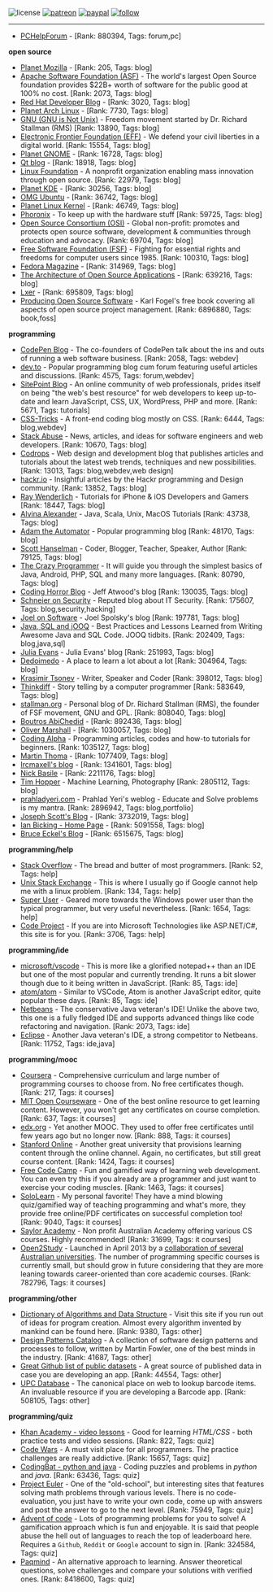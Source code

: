 ![license](https://img.shields.io/github/license/prahladyeri/siterank-stats.svg)
[![patreon](https://img.shields.io/badge/Patreon-brown.svg?logo=patreon)](https://www.patreon.com/prahladyeri)
[![paypal](https://img.shields.io/badge/PayPal-blue.svg?logo=paypal)](https://www.paypal.com/cgi-bin/webscr?cmd=_s-xclick&hosted_button_id=JM8FUXNFUK6EU)
[![follow](https://img.shields.io/twitter/follow/prahladyeri.svg?style=social)](https://twitter.com/prahladyeri)

---
- [PCHelpForum](https://pchelpforum.net) -  [Rank: 880394, Tags: forum,pc]

**open source**

- [Planet Mozilla](http://planet.mozilla.org/) -  [Rank: 205, Tags: blog]
- [Apache Software Foundation (ASF)](https://www.apache.org/) - The world's largest Open Source foundation provides $22B+ worth of software for the public good at 100% no cost. [Rank: 2073, Tags: blog]
- [Red Hat Developer Blog](https://developerblog.redhat.com/) -  [Rank: 3020, Tags: blog]
- [Planet Arch Linux](https://planet.archlinux.org/) -  [Rank: 7730, Tags: blog]
- [GNU (GNU is Not Unix)](https://www.gnu.org) - Freedom movement started by Dr. Richard Stallman (RMS) [Rank: 13890, Tags: blog]
- [Electronic Frontier Foundation (EFF)](https://www.eff.org/) - We defend your civil liberties in a digital world. [Rank: 15554, Tags: blog]
- [Planet GNOME](https://planet.gnome.org/) -  [Rank: 16728, Tags: blog]
- [Qt blog](http://blog.qt.io/) -  [Rank: 18918, Tags: blog]
- [Linux Foundation](https://www.linuxfoundation.org/) - A nonprofit organization enabling mass innovation through open source. [Rank: 22979, Tags: blog]
- [Planet KDE](https://planet.kde.org/) -  [Rank: 30256, Tags: blog]
- [OMG Ubuntu](https://www.omgubuntu.co.uk/) -  [Rank: 36742, Tags: blog]
- [Planet Linux Kernel](http://planet.kernel.org/) -  [Rank: 46749, Tags: blog]
- [Phoronix](https://www.phoronix.com/) - To keep up with the hardware stuff [Rank: 59725, Tags: blog]
- [Open Source Consortium (OSI)](https://opensource.org) - Global non-profit: promotes and protects open source software, development & communities through education and advocacy. [Rank: 69704, Tags: blog]
- [Free Software Foundation (FSF)](https://www.fsf.org/) - Fighting for essential rights and freedoms for computer users since 1985. [Rank: 100310, Tags: blog]
- [Fedora Magazine](https://fedoramagazine.org/) -  [Rank: 314969, Tags: blog]
- [The Architecture of Open Source Applications](http://www.aosabook.org/en/index.html) -  [Rank: 639216, Tags: blog]
- [Lxer](http://lxer.com/) -  [Rank: 695809, Tags: blog]
- [Producing Open Source Software](https://producingoss.com/) - Karl Fogel's free book covering all aspects of open source project management. [Rank: 6896880, Tags: book,foss]

**programming**

- [CodePen Blog](https://blog.codepen.io/) - The co-founders of CodePen talk about the ins and outs of running a web software business. [Rank: 2058, Tags: webdev]
- [dev.to](https://dev.to/) - Popular programming blog cum forum featuring useful articles and discussions. [Rank: 4575, Tags: forum,webdev]
- [SitePoint Blog](https://www.sitepoint.com/blog/) - An online community of web professionals, prides itself on being "the web's best resource" for web developers to keep up-to-date and learn JavaScript, CSS, UX, WordPress, PHP and more. [Rank: 5671, Tags: tutorials]
- [CSS-Tricks](https://css-tricks.com/) - A front-end coding blog mostly on CSS. [Rank: 6444, Tags: blog,webdev]
- [Stack Abuse](https://stackabuse.com/) - News, articles, and ideas for software engineers and web developers. [Rank: 10670, Tags: blog]
- [Codrops](https://tympanus.net/codrops/) - Web design and development blog that publishes articles and tutorials about the latest web trends, techniques and new possibilities. [Rank: 13013, Tags: blog,webdev,web design]
- [hackr.io](https://hackr.io/blog) - Insightful articles by the Hackr programming and Design community. [Rank: 13852, Tags: blog]
- [Ray Wenderlich](https://www.raywenderlich.com/) - Tutorials for iPhone & iOS Developers and Gamers [Rank: 18447, Tags: blog]
- [Alvina Alexander](https://alvinalexander.com/) - Java, Scala, Unix, MacOS Tutorials [Rank: 43738, Tags: blog]
- [Adam the Automator](https://adamtheautomator.com/) - Popular programming blog [Rank: 48170, Tags: blog]
- [Scott Hanselman](https://www.hanselman.com/) - Coder, Blogger, Teacher, Speaker, Author [Rank: 79125, Tags: blog]
- [The Crazy Programmer](https://www.thecrazyprogrammer.com/) - It will guide you through the simplest basics of Java, Android, PHP, SQL and many more languages. [Rank: 80790, Tags: blog]
- [Coding Horror Blog](https://blog.codinghorror.com/) - Jeff Atwood's blog [Rank: 130035, Tags: blog]
- [Schneier on Security](https://www.schneier.com/) - Reputed blog about IT Security. [Rank: 175607, Tags: blog,security,hacking]
- [Joel on Software](https://www.joelonsoftware.com/) - Joel Spolsky's blog [Rank: 197781, Tags: blog]
- [Java, SQL and jOOQ](https://blog.jooq.org/) - Best Practices and Lessons Learned from Writing Awesome Java and SQL Code. JOOQ tidbits. [Rank: 202409, Tags: blog,java,sql]
- [Julia Evans](https://jvns.ca/) - Julia Evans' blog [Rank: 251993, Tags: blog]
- [Dedoimedo](https://www.dedoimedo.com/) - A place to learn a lot about a lot [Rank: 304964, Tags: blog]
- [Krasimir Tsonev](https://krasimirtsonev.com/) - Writer, Speaker and Coder [Rank: 398012, Tags: blog]
- [Thinkdiff](https://thinkdiff.net/) - Story telling by a computer programmer [Rank: 583649, Tags: blog]
- [stallman.org](https://stallman.org) - Personal blog of Dr. Richard Stallman (RMS), the founder of FSF movement, GNU and GPL. [Rank: 808040, Tags: blog]
- [Boutros AbiChedid](https://bacsoftwareconsulting.com/blog/index.php/about/) -  [Rank: 892436, Tags: blog]
- [Oliver Marshall](https://olivermarshall.net/) -  [Rank: 1030057, Tags: blog]
- [Coding Alpha](https://www.codingalpha.com/) - Programming articles, codes and how-to tutorials for beginners. [Rank: 1035127, Tags: blog]
- [Martin Thoma](https://martin-thoma.com/) -  [Rank: 1077409, Tags: blog]
- [Ircmaxell's blog](https://blog.ircmaxell.com/) -  [Rank: 1341601, Tags: blog]
- [Nick Basile](https://nick-basile.com/) -  [Rank: 2211176, Tags: blog]
- [Tim Hopper](https://tdhopper.com/) - Machine Learning, Photography [Rank: 2805112, Tags: blog]
- [prahladyeri.com](https://prahladyeri.com) - Prahlad Yeri's weblog - Educate and Solve problems is my mantra. [Rank: 2896942, Tags: blog,portfolio]
- [Joseph Scott's Blog](https://blog.josephscott.org/) -  [Rank: 3732019, Tags: blog]
- [Ian Bicking - Home Page](https://www.ianbicking.org/) -  [Rank: 5091558, Tags: blog]
- [Bruce Eckel's Blog](https://www.bruceeckel.com/) -  [Rank: 6515675, Tags: blog]

**programming/help**

- [Stack Overflow](https://stackoverflow.com) - The bread and butter of most programmers. [Rank: 52, Tags: help]
- [Unix Stack Exchange](https://unix.stackexchange.com) - This is where I usually go if Google cannot help me with a linux problem. [Rank: 134, Tags: help]
- [Super User](https://superuser.com) - Geared more towards the Windows power user than the typical programmer, but very useful nevertheless. [Rank: 1654, Tags: help]
- [Code Project](https://www.codeproject.com) - If you are into Microsoft Technologies like ASP.NET/C#, this site is for you. [Rank: 3706, Tags: help]

**programming/ide**

- [microsoft/vscode](https://github.com/microsoft/vscode) - This is more like a glorified notepad++ than an IDE but one of the most popular and currently trending. It runs a bit slower though due to it being written in JavaScript. [Rank: 85, Tags: ide]
- [atom/atom](https://github.com/atom/atom) - Similar to VSCode, Atom is another JavaScript editor, quite popular these days. [Rank: 85, Tags: ide]
- [Netbeans](https://netbeans.apache.org/) - The conservative Java veteran's IDE! Unlike the above two, this one is a fully fledged IDE and supports advanced things like code refactoring and navigation. [Rank: 2073, Tags: ide]
- [Eclipse](https://eclipse.org) - Another Java veteran's IDE, a strong competitor to Netbeans. [Rank: 11752, Tags: ide,java]

**programming/mooc**

- [Coursera](https://www.coursera.org/) - Comprehensive curriculum and large number of programming courses to choose from. No free certificates though. [Rank: 217, Tags: it courses]
- [MIT Open Courseware](https://ocw.mit.edu) - One of the best online resource to get learning content. However, you won't get any certificates on course completion. [Rank: 637, Tags: it courses]
- [edx.org](https://courses.edx.org/) - Yet another MOOC. They used to offer free certificates until few years ago but no longer now. [Rank: 888, Tags: it courses]
- [Stanford Online](http://online.stanford.edu/) - Another great university that provisions learning content through the online channel. Again, no certificates, but still great course content. [Rank: 1424, Tags: it courses]
- [Free Code Camp](https://www.freecodecamp.org/) - Fun and gamified way of learning web development. You can even try this if you already are a programmer and just want to exercise your coding muscles. [Rank: 1463, Tags: it courses]
- [SoloLearn](https://www.sololearn.com) - My personal favorite! They have a mind blowing quiz/gamified way of teaching programming and what's more, they provide free online/PDF certificates on successful completion too! [Rank: 9040, Tags: it courses]
- [Saylor Academy](https://learn.saylor.org) - Non profit Australian Academy offering various CS courses. Highly recommended! [Rank: 31699, Tags: it courses]
- [Open2Study](https://www.open2study.com) - Launched in April 2013 by a [collaboration of several Australian universities](http://www.thegoodmooc.com/2013/06/a-review-of-open2study.html). The number of programming specific courses is currently small, but should grow in future considering that they are more leaning towards career-oriented than core academic courses. [Rank: 782796, Tags: it courses]

**programming/other**

- [Dictionary of Algorithms and Data Structure](http://xlinux.nist.gov/dads/) - Visit this site if you run out of ideas for program creation. Almost every algorithm invented by mankind can be found here. [Rank: 9380, Tags: other]
- [Design Patterns Catalog](http://martinfowler.com/eaaCatalog/) - A collection of software design patterns and processes to follow, written by Martin Fowler, one of the best minds in the industry. [Rank: 41687, Tags: other]
- [Great Github list of public datasets](http://www.datasciencecentral.com/profiles/blogs/great-github-list-of-public-data-sets) - A great source of published data in case you are developing an app. [Rank: 44554, Tags: other]
- [UPC Database](https://www.upcdatabase.com/itemform.asp) - The canonical place on web to lookup barcode items. An invaluable resource if you are developing a Barcode app. [Rank: 508105, Tags: other]

**programming/quiz**

- [Khan Academy - video lessons](https://www.khanacademy.org/) - Good for learning *HTML/CSS* - both practice tests and video sessions. [Rank: 822, Tags: quiz]
- [Code Wars](https://www.codewars.com/) - A must visit place for all programmers. The practice challenges are really addictive. [Rank: 15657, Tags: quiz]
- [CodingBat - python and java](https://codingbat.com/) - Coding puzzles and problems in *python* and *java*. [Rank: 63436, Tags: quiz]
- [Project Euler](https://projecteuler.net/) - One of the "old-school", but interesting sites that features solving math problems through various levels. There is no code-evaluation, you just have to write your own code, come up with answers and post the answer to go to the next level. [Rank: 75949, Tags: quiz]
- [Advent of code](https://adventofcode.com/) - Lots of programming problems for you to solve! A gamification approach which is fun and enjoyable. It is said that people abuse the hell out of languages to reach the top of leaderboard here. Requires a `Github`, `Reddit` or `Google` account to sign in. [Rank: 324584, Tags: quiz]
- [Paqmind](https://paqmind.com/) - An alternative approach to learning. Answer theoretical questions, solve challenges and compare your solutions with verified ones. [Rank: 8418600, Tags: quiz]


